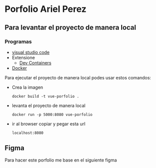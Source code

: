 # Porfolio Ariel Perez


## Para levantar el proyecto de manera local
### Programas
- [visual studio code](https://code.visualstudio.com/)
- Extensione
  - [Dev Containers](https://marketplace.visualstudio.com/items?itemName=ms-vscode-remote.remote-containers)
- [Docker](https://www.docker.com/)


 Para ejecutar el proyecto de manera local podes usar estos comandos:
 - Crea la imagen
    ```
    docker build -t vue-porfolio .
    ```
 - levanta el proyecto de manera local
    ```
    docker run -p 5000:8080 vue-porfolio 
    ```
 - ir al browser copiar y pegar esta url
    ```
    localhost:8080
    ```

## Figma

Para hacer este porfolio me base en el siguiente figma
